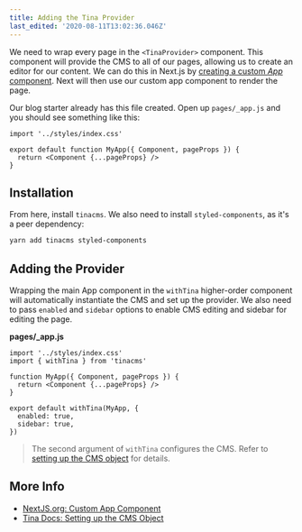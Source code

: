```yaml
---
title: Adding the Tina Provider
last_edited: '2020-08-11T13:02:36.046Z'
---
```


We need to wrap every page in the `<TinaProvider>` component. This component will provide the CMS to all of our pages, allowing us to create an editor for our content. We can do this in Next.js by [creating a custom _App_ component](https://nextjs.org/docs#custom-app). Next will then use our custom app component to render the page.

Our blog starter already has this file created. Open up `pages/_app.js` and you should see something like this:

```jsx,copy
import '../styles/index.css'

export default function MyApp({ Component, pageProps }) {
  return <Component {...pageProps} />
}
```

## Installation

From here, install `tinacms`. We also need to install `styled-components`, as it's a peer dependency:

```bash
yarn add tinacms styled-components
```

## Adding the Provider

Wrapping the main App component in the `withTina` higher-order component will automatically instantiate the CMS and set up the provider. We also need to pass `enabled` and `sidebar` options to enable CMS editing and sidebar for editing the page.

**pages/\_app.js**

```jsx,copy
import '../styles/index.css'
import { withTina } from 'tinacms'

function MyApp({ Component, pageProps }) {
  return <Component {...pageProps} />
}

export default withTina(MyApp, {
  enabled: true,
  sidebar: true,
})
```

> The second argument of `withTina` configures the CMS. Refer to [setting up the CMS object](/docs/cms#setting-up-the-cms-object) for details.

## More Info

- [NextJS.org: Custom App Component](https://nextjs.org/docs/advanced-features/custom-app)
- [Tina Docs: Setting up the CMS Object](/docs/cms#setting-up-the-cms-object)
